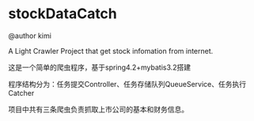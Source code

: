 # stockDataCatch

@author kimi

A Light Crawler Project that get stock infomation from internet. 

这是一个简单的爬虫程序，基于spring4.2+mybatis3.2搭建

程序结构分为：任务提交Controller、任务存储队列QueueService、任务执行Catcher

项目中共有三条爬虫负责抓取上市公司的基本和财务信息。
